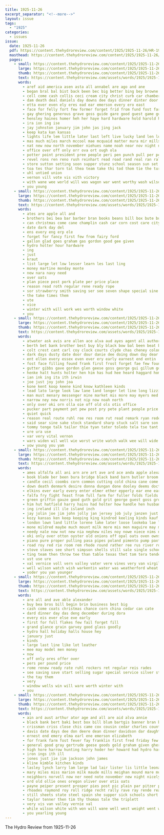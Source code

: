 ```yaml
---
title: 1925-11-26
excerpt_separator: "<!--more-->"
layout: issue
tags:
  - "1925"
categories:
  - issues
issue:
  date: 1925-11-26
  pdf: https://content.thehydroreview.com/content/1925/1925-11-26/HR-1925-11-26.pdf
  masthead: https://content.thehydroreview.com/content/1925/1925-11-26/masthead/HR-1925-11-26.jpg
  pages:
    - small: https://content.thehydroreview.com/content/1925/1925-11-26/small/HR-1925-11-26-01.jpg
      large: https://content.thehydroreview.com/content/1925/1925-11-26/large/HR-1925-11-26-01.jpg
      thumb: https://content.thehydroreview.com/content/1925/1925-11-26/thumbnails/HR-1925-11-26-01.jpg
      text: https://content.thehydroreview.com/assets/words/1925/1925-11-26/HR-1925-11-26-01.txt
      words:
        - aref aid america asen asta all annabel are ago and ane
        - began bral bal bist back been bec big better bing bey browne business bernice boys bishop brought bebe butler bill bert bessie bollinger babel box beery bridgeport but begin
        - cell come cash collis ceci cream city christ curb car chamber corner cap chap chick christian con can church cesare comes chapel center coach cant cartwright class cor
        - dam death deal daniels day downs dee days dinner dinter door der doak doctor dec desire doom
        - etta ever even ely eres ead ear emerson every ero east
        - face for felly fort few former forget frid from fund fost far forward full front felton fender flynt friday finch friend first friends fred farlin forth
        - gay ghering generous grave goss guide gare good guest game guy gash gone given grade ger going glee grand gal gold gue griffin groom
        - hensley haines homer heh her haye hard hardware hold harold hack helena head happy hydro harry had hafer hind has hatfield half home hinton hour henry held hee hough
        - ira ion ing ise
        - jay johnston january jim john jas jing jack
        - keep kata kan kansas
        - lights life lem little later last left live lucky land len luck lay linden lake
        - mas much miles march mccool mae mcquaid matter mura mir mills mis may mineral many members more mention mayo most min miss main miner mine made men morning mile might
        - nat new now north november niehues name noah near nov night not numbers
        - office over off only orr ova ort ough ola
        - potter point president pree people peri pen punch pull per portland pie pray preer public plan present post pla pot pastor
        - revel rons ren reno rush reinhart read road rand real ran ralph ray roy records recht
        - store sutton setting soon supper stunz school season sun set sell siva subject still six score service second starring side sale south southern see sal sony shown send sher sunday storm stange street she stans saving saturday start sin sadie sid states such sunda
        - toa tes thar torn tal thea team take thi tod thom tie the tures ten torrance till thomas tek tim than ton them thor town toe thomason then
        - uhl untied union
        - vernon vill vote vis vith victory
        - with wane wee world will was wagon war went worthy wash wilson weeks wills ward water weatherford williams work wei wil wing weathered wheel well won week washer worth william
        - you young
    - small: https://content.thehydroreview.com/content/1925/1925-11-26/small/HR-1925-11-26-02.jpg
      large: https://content.thehydroreview.com/content/1925/1925-11-26/large/HR-1925-11-26-02.jpg
      thumb: https://content.thehydroreview.com/content/1925/1925-11-26/thumbnails/HR-1925-11-26-02.jpg
      text: https://content.thehydroreview.com/assets/words/1925/1925-11-26/HR-1925-11-26-02.txt
      words:
        - ates are apple all and
        - brothers bei bea bar barber bran books beans bill box bute busi bray begin butter beets
        - can christmas come cane champlin cash car corn cost care city class
        - date dark day del
        - ens every eng erp ele
        - forget for fancy first few from fairy ford
        - gallon glad goes graham gas gordon good gee given
        - hydro holter hour hardware
        - ing
        - just
        - kraut
        - list large let low lesser learn les last ling
        - money martine monday monte
        - new nara navy need
        - over oats
        - plan piece post pork plate per price place
        - reason read roth regular rene ready rope
        - sor strawberry smith saving ser see seven shape special sine station sell sarvey soe service sap standard store sana
        - the take times them
        - ute
        - vice
        - winter with will work wes worth window white
        - you
    - small: https://content.thehydroreview.com/content/1925/1925-11-26/small/HR-1925-11-26-03.jpg
      large: https://content.thehydroreview.com/content/1925/1925-11-26/large/HR-1925-11-26-03.jpg
      thumb: https://content.thehydroreview.com/content/1925/1925-11-26/thumbnails/HR-1925-11-26-03.jpg
      text: https://content.thehydroreview.com/assets/words/1925/1925-11-26/HR-1925-11-26-03.txt
      words:
        - atwater ask avis are allen ace alva aud ayes agent all author ade ath axe awe agers american and alexander
        - berth bet bank brother best buy bly black bow bal been beat buen blea bis bia bring bob biter bradley better bassler but bout buyers basket
        - colt crest cant carl coy clock courts clyde chas cheney colony cell chronic cry christmas coach can cor call city come chie child case compass came
        - dark days dusty date door dour danie dee doing down day dear dey denham
        - ent ellen every essex even ever ery early earnest end entin
        - fost face filling found frank first frost forget fae few fountain farm famous fed felton from far for fall fell fils
        - gutter gibbs gave gordon glen geese goss george gui gillum gol going gra guest gone gear gray
        - henke halt hunts holter hen him has hud hee heard haggard homa high hin hope home herndon hobart hour her how hie hatfield heart hol hydro had hinton hed hing hut house hearty hudson
        - ian ink ing ita ith irwin
        - joe just joy john joa
        - kone kent koop keene kind know kathleen kinds
        - lead lato large look law lane land longer let line long lizzi last light lay little lack lee like lanes lon len lathrop
        - man must menary messenger mine market mis more may myers med meas most mary mun magnolia muta match morris moat musto monday
        - narrow ney new norris not nip now noah north
        - only over oki orn olla oie off old ols otis office
        - pucker part payment pot pew post pry pete plant people price patient pretty pin place
        - quiet quick
        - reason real route ruhl ree res room rut read remark ryan rede ris radio
        - said sear sine sake stock standard sharp stuck salt sare son store sink sill small see sister sho station secret stand she scott sha space sell sale silence sunday stai sales story september shell season sway stockton shake sat stair smith say star stephenson
        - tommy tenge talk tailor thie tyan tater toledo tela tse tant trip thing tha tate tale tat tell tor town tan take ting tes top taken turn too taylor taba tone toe thacker trom then tony the tether
        - ure ura use
        - var very vital vernon
        - wars widen wil well wie worst write watch walk wee will wide wilt went wilson want was watt warm work week way weatherford with wife
        - yow young you yam
    - small: https://content.thehydroreview.com/content/1925/1925-11-26/small/HR-1925-11-26-04.jpg
      large: https://content.thehydroreview.com/content/1925/1925-11-26/large/HR-1925-11-26-04.jpg
      thumb: https://content.thehydroreview.com/content/1925/1925-11-26/thumbnails/HR-1925-11-26-04.jpg
      text: https://content.thehydroreview.com/assets/words/1925/1925-11-26/HR-1925-11-26-04.txt
      words:
        - ames alfalfa all ani arn are art ave ard ace anda apple alexander and age acre amos ates alt ane acres army
        - book blade ber been bura bridge black band barn butler broom beg board bone but beams brown bessie bollar bertha bob butt best bird back bride big blood bread bogart byron butter body bot
        - candle cecil coombs corn common cutting cold china cane come cross christmas certain call cope care culling cushing cost cave car chick cushman colony child credit center caddo chairs came chair city cake cheese clement can candies company cream curtis cough cook
        - down death denmark desire donna dungan done dooley deems doctor dairy deed days delco day don doubt din daughter dever dikes dunithan during dalke dinner double dolores dunlap
        - elkins ever early every enter elmer ether epperly ear ene earnest ead epper even english egg excellent ele end
        - falfa fry fight feast from full farm for fuller folds fields friend francina fost free far fish folks fruit fara forget ford farms fillmore flood freshman first finder friday friendly
        - green griffin gauze good guth gold grit george guest goss ground geese glad gregg grown guire gordon grain
        - him hut hatfield harry hains had holter how handle hen husband half herbert her house hold hum high hay home hard holstein hill hand hernes howe hinton health hydro
        - ing ireland ill ile island inch
        - jay jolin joe jim john jolly jan jersey job july janzen just
        - kozy kansas ken keep keeping king kindred keeling kinds kauf
        - london lown land little lorene lake later loose lookeba lae last lies lat lee luck libra lose lain lay let life line low live large longer light lights less long living lucky
        - mone mildred maybe much mount milk more mis men maguire may moser mash munna many made members man mine marie mcbride monday must mill most manner money mose manifold menno miller mcnary market merchant mittie master measles meal mat mary miles mal mull mathis menary mote miss
        - needy nale now not new nia nephew niles noy nowe niece nims nay night newton nor nate north near
        - oki only over otton oyster old onions off opal oats oven owns ode
        - piano pure proper pulling pasa pipes poland pimento pump paxton person pauls per pay penn piece pepper price place power private pete pleasant prima posse peppers plant pair pack plants pork peaches
        - road roy red rie room rem rhode round rather ree rus river roost reo real ran rich reason rock rene ring run ranch route russell ridge rays rounds ruhl rood rec reynolds ray rent
        - stove staves see short simpson shells still sale single school soon schools seal sauce stockton scotch sat she sun sed saturday small stewart stock such supper salt steady six smith self salad south seale sunday sary shines saw severa states sunray sack sea shown safe sutton station set shed stup stem sister schoo strength sie
        - ting team then throw tee than table texas thet tom tera tender turn top ten thie thing trip try tuning tailor tour tax taylor treat the ton talkington tall them trees tell tention taken tuber tor
        - ust use ure
        - val vernice voll vern valley vater vere vines very van virgil ven
        - well wilson watch wish warkentin water was weatherford wheat way weather worl winter white wrede world western wife week will while want write went wearing west words work weed with
        - yoder you yan younger
    - small: https://content.thehydroreview.com/content/1925/1925-11-26/small/HR-1925-11-26-05.jpg
      large: https://content.thehydroreview.com/content/1925/1925-11-26/large/HR-1925-11-26-05.jpg
      thumb: https://content.thehydroreview.com/content/1925/1925-11-26/thumbnails/HR-1925-11-26-05.jpg
      text: https://content.thehydroreview.com/assets/words/1925/1925-11-26/HR-1925-11-26-05.txt
      words:
        - are all and ave able alexander
        - buy bea bros bill begin brin business best big
        - cash come coats christmas chance corn china cedar can cate
        - dard dinner day das deng december during dora
        - every eis ever else eve early
        - first for full flakes few fail forget fill
        - grand glance grain garvey good glass goodly
        - hydro hall holiday halls house hey
        - january just
        - kinds
        - large last line like lot leather
        - mee may model men money
        - now
        - off only ores offer over
        - pers per pound price
        - rome renew ready rate ruhl rockers ret regular reis rades
        - see saving save start selling sugar special service silver style sum sand store
        - the tay them
        - very
        - window wells win will ware worth winter with
        - you
    - small: https://content.thehydroreview.com/content/1925/1925-11-26/small/HR-1925-11-26-06.jpg
      large: https://content.thehydroreview.com/content/1925/1925-11-26/large/HR-1925-11-26-06.jpg
      thumb: https://content.thehydroreview.com/content/1925/1925-11-26/thumbnails/HR-1925-11-26-06.jpg
      text: https://content.thehydroreview.com/assets/words/1925/1925-11-26/HR-1925-11-26-06.txt
      words:
        - ain ard aust arthur ator age and all are aid alva annie
        - black bank bert baki best box bill blum bartgis banner bran billie bye ben brought buy bar been burgman boy brown business barber
        - crissman criss close chis came cox cousin cedar charles county coffee caller cash case cream cattle cake christmas cartwright colony couch company city corn call chas credit charlie cane
        - davis date days dee don deere dean dinner davidson dar daughter demotte deal day december
        - ernest end emery elma earl ene emerson elizabeth
        - for frank farm fost fever fay franklin first fred friday few fan fine fry from fam farra
        - general good gray gertrude geese goods gold graham given gher ghost ghering
        - high hore harrow hunting harry hoder her howard had hydro hardware harla home house hatfield harness head hough hens herndon hilderbrand holter heir horse has
        - iron ings ith ill
        - jones just jie jim jackson john james
        - kline kimble kitchen kinds
        - lasley lynch larry lam large lad lair lister lis little leona lit low lar lady last lester lox levi
        - mary miles miss marion milk maude mills meighan mound mare much members man meyers mon mcalester monday mis mion made mill market miller mile most
        - neighbors norvell now ner need note november new night nicely nov nation north near
        - ord old ollie ones oregon oliver over otis oats
        - payne peiper present prosper pies post pic plain par pitzer pleasant per pie patron paradise proud portland public path
        - rhoades raymond roy roll ridge recht rally rave ray rende read rush rhoads rowland radio ran reader red rey robertson ralph river roof ruble ruby russell row
        - still sheets state steel spain she supper sick schools short service sell starts standard sunda son south store sale sun spell stock sunday soap strong ser scott sons see special saturday sayre spring sat shown school story
        - taylor tenner then tim thy thomas tale the triplett
        - very vis van valley vernie val
        - while wilson white with won will wane well west weight went wagon was wire wyatt weather week williams wesley way weatherford warkentin war wife work want
        - you yearling young
---
```


The Hydro Review from 1925-11-26

<!--more-->

